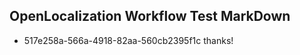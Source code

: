 ## OpenLocalization Workflow Test MarkDown
* 517e258a-566a-4918-82aa-560cb2395f1c 
thanks!<!--HONumber=Mar16_HO4-->
